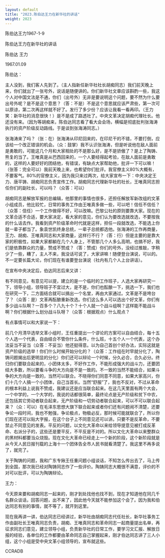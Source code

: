 ```yaml
---
layout: default
title: "2023.陈伯达王力在新华社的讲话"
weight: 2023
---
```


陈伯达王力1967-1-9

陈伯达王力在新华社的讲话

陈伯达 王力

1967.01.09

陈伯达：

主人没到，我们客人先到了。（主人指新任新华社社长胡痴同志）我们前天晚上来，你们就出了一张号外，说话是随便讲的。你们新华社文章应该斟酌一些，我这个人对中国文法是不通，你们（出号外）无非是要说明这个问题，要不然为什么要出号外呢？是不是这个意思？（答：不是）不是这个意思就应该严肃些，第一次可以原谅，第二次再这样就不好了。发行了多少份？应该让我看一看再印。（王力笑：新华社的消息很快！）是不是成了路透社了。中央文革决定胡痴代理社长。他还没有来。（因为等胡痴来，陈伯达同志看了看大会会场，横幅是彻底批判张海涛执行的资产阶级反动路线。于是谈到张海涛同志。）

张海涛来了吗？（张：在）张海涛从印尼回来的，在印尼干的不错，不要打倒，应该给一个改正错误的机会。（众：鼓掌）我不认识张海涛，但是听说他在敌人面前是勇敢的，可能这几个月和大家相处的不是那么好，是不是骄傲了？是上了陶铸、熊复的当了。王唯真是从巴西回来的，一个人要经得起考验，在敌人面前是勇敢的，这样的人要好好的团结他，有错误，有缺点大家帮助他，批评一下可以嘛！（张答：完全可以）我前天晚上来，也希望你们批评。我官僚主义80%大概有，不要客气。80%的官僚主义，因为我只来过两次，给大家宣布一下：中央决定王力、唐平铸、胡痴同志负责宣传工作。胡痴同志代理新华社的社长，王唯真同志担任你们的副社长，可以吗？（众答：可以）

胡痴同志是解放军报的总编辑，他那里的事情也很多，还担任解放军新改组的文革小组成员，他比较忙，日常的事务工作由王唯真多做一些，可以吧！信任不信任？（众答：信任）一个工作做得不好，可以改嘛。巴黎公社的原则要靠大家。现在的文革合适不合适，要大家决定，看大家的意见，你们认为要改选就改选，不要按我的什么话去作。我看到资产阶级革命时代就是这样，担任一段就改选，不能选上你就一辈子都当了。象袁世凯终身总统，一辈子总统都选他。张海涛的工作再商量，王力、胡痴、王唯真同志和大家商量，这样行不行？（答：行）但是主要的是靠大家的积极性，如果大家都躺在几个人身上，不管那几个人多么高明，也搞不好，我们是依靠群众的力量，赞成不赞成？（答：赞成）你们的号外，没经过推敲，字稍少了一些，糟了，主人不来，我没话可说了，大家讲嘛！随便登台演说，可以的。不一定要长篇大论，你们现在有谁要登台演说（社内有几个人上台讲话）。

在宣布中央决定后，伯达同志后来又讲：

有不同意见，有意见可以提，建立的是一个临时的工作班子，人选大家再研究一下，领导小组，领导班子不宜过大，是不是，你们也酝酿一下，挑选一下，我们也在研究一下，二方面结合就可以搞出一个名堂，再由大家通过。文革是不是垮台了？（众答：是）文革再酝酿重新改选。你们这么多人可以选出个好文革，你们有多少战斗队啊？一百多个？八九十个？十个人就一个战斗组啊？这样能不能战斗啊？你们根据什么划分战斗队呀？（众答：根据观点）什么观点？

有点事情可以和大家说一下：

前几个月清华选举文革小组时，王任重提出一个谬论的方案可以自由结合，每十五个人选一个代表，自由结合不管你什么条件，什么班，十五个人一个代表，这个办法妥当不妥当（众答：不妥当）他还挺得意。以为自己首创个好办法，实际这就是资产阶级的选举！你们什么时候开始分化的？（众答：工作组在时早就分化了，陶铸问题揭出后更明显的分化）你们还可以辩论一个时候，分久必合，合久必分。终归你们要联合起来的，小团体太多，不好作工作，不能形成强大的战斗力，还要团结大多数，所以要看斗争的大方向是不是一致的。不一致的当然不能结合，如果斗争的大方向是一致的，当然可以联合。不晓得你们同意不同意，如果大家高兴，你们十几个人搞一个小团体，自己当首长。当然“舒服”了，我也不反对，不过从革命的根本利益上说我不赞成，我建议还是应当联合起来。在这几天里面有两个大会，一个中学的，一个大学的，我说的话都很简单，最终论点是无产阶级和贫下中农，还包括其它劳动者联合起来，无产阶级和一切劳动者联合起来，可以不可以联合起来？（众：可以）在毛泽东思想大旗下联合起来或者你们还有问题闹不清楚，还要争论一段时间，我也不勉强，争论极点，物极必反，那时候可能就联合了，所以你们现在还可以贴大字报，在这个台子上不同意见还可以讲。只要不是反革命，不要禁止不同意见的发表。平反的问题，以文化大革命以来给领导提意见被打成反革命、右派分子的，这些还是要平反，不平反是不对的。所以文化大革命以来整群众的黑材料都要当众烧毁。现在文化大革命已经走上一个新的阶段，这个新阶段就是从今天人民日报刊载的上海十一个团体告全市人民书就看清楚了。我这里不再多说了，就完了。

关于陶铸的问题，我和广东专揪王任重问题小组谈话，不知怎么传出去了，马上传到全国，那次我已经对陶铸同志作了一些评价。陶铸同志大概很不满意，评价的不对可以批评，可以为陶铸辩论。

王力：

今天原来要和胡痴同志一起来的，刚才到处找他也找不到，现在才知道他在同几千名群众谈话，回答问题，出不来了，因此他今天就不能参加这个会了。因为我和伯达同志有别的事情，就不等了，就开到这里。

现在我再讲一讲，伯达同志已经讲过，新华社由胡痴同志代任社长，新华社事务工作由副社长王唯真同志负责，胡痴、王唯真同志和革命同志一起商量提出名单，再征求同志们意见，建立领导小组，负责新华社的日常工作，要学习文汇报、解放日报的经验，各单位的工作都要由革命同志自己掌握起来，刚才伯达同志讲了三人小组，这个小组是受中央文革小组领导的，宣布就这些。

CCRADB

